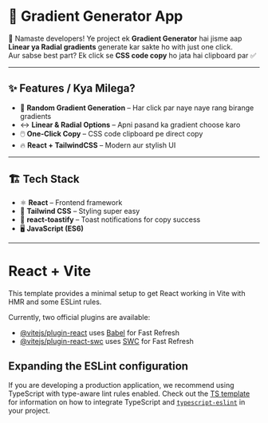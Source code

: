 # 🎨 Gradient Generator App  

👋 Namaste developers! Ye project ek **Gradient Generator** hai jisme aap **Linear ya Radial gradients** generate kar sakte ho with just one click.  
Aur sabse best part? Ek click se **CSS code copy** ho jata hai clipboard par ✅  

---

## ✨ Features / Kya Milega?
- 🎲 **Random Gradient Generation** – Har click par naye naye rang birange gradients  
- ↔️ **Linear & Radial Options** – Apni pasand ka gradient choose karo  
- 🖱️ **One-Click Copy** – CSS code clipboard pe direct copy  
- 🔥 **React + TailwindCSS** – Modern aur stylish UI  

---

## 🏗️ Tech Stack
- ⚛️ **React** – Frontend framework  
- 🎨 **Tailwind CSS** – Styling super easy  
- 🍞 **react-toastify** – Toast notifications for copy success  
- 🖥️ **JavaScript (ES6)**  

---










# React + Vite

This template provides a minimal setup to get React working in Vite with HMR and some ESLint rules.

Currently, two official plugins are available:

- [@vitejs/plugin-react](https://github.com/vitejs/vite-plugin-react/blob/main/packages/plugin-react) uses [Babel](https://babeljs.io/) for Fast Refresh
- [@vitejs/plugin-react-swc](https://github.com/vitejs/vite-plugin-react/blob/main/packages/plugin-react-swc) uses [SWC](https://swc.rs/) for Fast Refresh

## Expanding the ESLint configuration

If you are developing a production application, we recommend using TypeScript with type-aware lint rules enabled. Check out the [TS template](https://github.com/vitejs/vite/tree/main/packages/create-vite/template-react-ts) for information on how to integrate TypeScript and [`typescript-eslint`](https://typescript-eslint.io) in your project.
